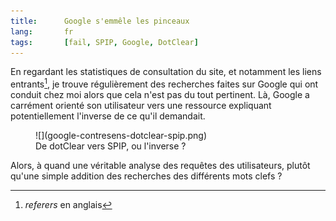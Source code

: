 ```yaml
---
title:      Google s'emmêle les pinceaux
lang:       fr
tags:       [fail, SPIP, Google, DotClear]
---
```


En regardant les statistiques de consultation du site, et notamment les liens entrants[^1], je trouve régulièrement des recherches faites sur Google qui ont conduit chez moi alors que cela n'est pas du tout pertinent. Là, Google a carrément orienté son utilisateur vers une ressource expliquant potentiellement l'inverse de ce qu'il demandait.


[^1]: *referers* en anglais

<figure markdown="1">
  ![](google-contresens-dotclear-spip.png)
  <figcaption>
  De dotClear vers SPIP, ou l'inverse ?
  </figcaption>
</figure>


Alors, à quand une véritable analyse des requêtes des utilisateurs, plutôt qu'une simple addition des recherches des différents mots clefs ?
